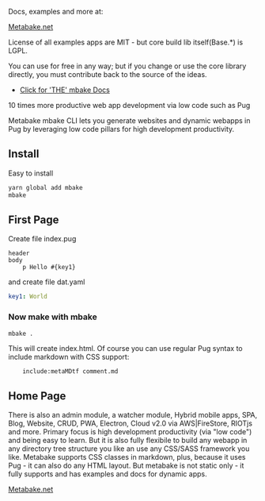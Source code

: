 

Docs, examples and more at:

[Metabake.net](http://www.metabake.net)

License of all examples apps are MIT - but core build lib itself(Base.*) is LGPL.

You can use for free in any way; but if you change or use the core library directly, you must contribute back to the source of the ideas.


- [Click for 'THE' mbake Docs](http://doc.metabake.org/mbake/)


10 times more productive web app development via low code such as Pug

Metabake mbake CLI lets you generate websites and dynamic webapps in Pug by leveraging low code pillars for high development productivity.

## Install

Easy to install

```sh
yarn global add mbake
mbake
```

## First Page

Create file index.pug
```pug
header
body
    p Hello #{key1}
```
and create file dat.yaml
```yaml
key1: World
```

### Now make with mbake

```sh
mbake .
```

This will create index.html. Of course you can use regular Pug syntax to include markdown with CSS support:
```pug
    include:metaMDtf comment.md
```

## Home Page

There is also an admin module, a watcher module, Hybrid mobile apps, SPA, Blog, Website, CRUD, PWA, Electron, Cloud v2.0 via AWS|FireStore, RIOTjs and more. 
Primary focus is high development productivity (via "low code") and being easy to learn. But it is also fully flexibile to build any webapp in any directory tree structure you like an use any CSS/SASS framework you like.
Metabake supports CSS classes in markdown, plus, because it uses Pug - it can also do any HTML layout. But metabake is not static only - it fully supports and has examples and docs for dynamic apps.

[Metabake.net](http://www.metabake.net)